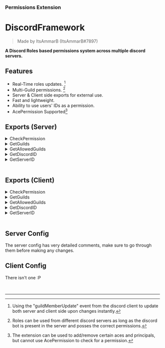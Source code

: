 ### Permissions Extension 
# DiscordFramework

> Made by ItsAmmarB (ItsAmmarB#7897) 

<b> A Discord Roles based permissions system across multiple discord servers.</b>

## Features
-   Real-Time roles updates. [^1] 
-   Multi-Guild permissions. [^2]
-   Server & Client side exports for external use.
-   Fast and lightweight.
-   Ability to use users' IDs as a permission. 
-   AcePermission Supported[^3]

## Exports (Server)

<details>
  <summary>CheckPermission</summary>
  
### Export
```js 
    /**
     * @description Used to match provided roles IDs and/or users' IDs against players' roles' IDs and/or players' IDs
     * @param PlayerId The player's server ID, or Discord ID
     * @param Roles An array or roles' IDs or users' IDs
     * @param Guild A guild ID (Optional)
     * @returns boolean
     */
    exports('Permissions.CheckPermission', (PlayerId, Roles, Guild = null) => this.CheckPermission(PlayerId, Roles, Guild));
```
### Example 
```js
    
    const source = global.source;
    const roles = [
        '661729283479175226', // "AltIdentifier" role ID in "The WM Project" server
        '613189574029606917', // "Moderator" role ID in "The WM Project" server
        '357877475310733186' // A Random user ID
    ];
    const guild = '572196487222685962' // A Random Discord server ID

    console.log(exports.DiscordFramework['Permissions.CheckPermission'](source, roles, guild))
```
Outcome
```js
    false
```
</details>

<details>
  <summary>GetGuilds</summary>
  
### Export
```js
    /**
     * @description Gets all players' guild/roles
     * @param PlayerId The player's server ID, or Discord ID
     * @param Guild A guild ID (Optional)
     * @returns array
     */
    exports('Permissions.GetGuilds', (PlayerId, Guild = null) => {
        const LocalPlayer = this.players.find(player => player.serverId === PlayerId || player.discordId === PlayerId);
        if(!LocalPlayer) return null;
        if(Guild) {
            return LocalPlayer.guilds.filter(guild => guild.id === guild);
        } else {
            return LocalPlayer.guilds;
        }
    });
```

### Example 1
```js
    const source = global.source;
    const guilds = exports.DiscordFramework['Permissions.GetGuilds'](source)
   
   console.log(guilds)
```
### Outcome 1
```js 
[
    {
        id: GUILD_ID,
        roles: [
            {
                id: ROLE_ID,
                name: ROLE_NAME
            },
            {
                id: ROLE_ID,
                name: ROLE_NAME
            }
        ]
    },
    {
        id: GUILD_ID,
        roles: [
            {
                id: ROLE_ID,
                name: ROLE_NAME
            },
            {
                id: ROLE_ID,
                name: ROLE_NAME
            }
        ]
    }
]
```

### Example 2
```js
    const source = global.source;
    const guild = '572196487222685962' // A random Discord server ID
    const guilds = exports.DiscordFramework['Permissions.GetGuilds'](source, guild)
   
   console.log(guilds)
```
### Outcome 2
```js 
    []
```
</details>

<details>
  <summary>GetAllowedGuilds</summary>
  
### Export
```js 
     /**
     * @description Used to get all of the allowed guilds or search for one within the allowed guilds for the members' roles to be fetched from; guilds must be registered in the config
     * @param GuildID The guild ID (Option)
     * @return object
     */
    exports('Permissions.GetAllowedGuilds', (Guild = null) => this.GetAllowedGuilds(Guild));
```
### Example 1
```js
    console.log(exports.DiscordFramework['Permissions.GetAllowedGuilds']())
```
### Outcome 1
```js
    [
        {
            id: '572195744652685962',
            name: 'COMMUNITY NAME',
            main: true
        },
        {
            id: '572194787882610962',
            name: 'COMMUNITY NAME'
        }
    ]
```

### Example 2
```js
    const Guild = '572196487222685962' // A random Discord server ID

    console.log(exports.DiscordFramework['Permissions.GetAllowedGuilds'](Guild))
```
### Outcome 2
```js
    []
```
</details>

<details>
  <summary>GetDiscordID</summary>
  
### Export
```js 
     /**
     * @description Get the players' discord ID from the server ID
     * @param PlayerId The player's server ID, or Discord ID
     * @return string
     */
    exports('Permissions.GetDiscordID', PlayerId => {
        const LocalPlayer = this.players.find(player => player.serverId === PlayerId || player.discordId === PlayerId);
        if(!LocalPlayer) return null;
        return LocalPlayer.discordId;
    });
```
### Example
```js
    const source = global.source;

    console.log(exports.DiscordFramework['Permissions.GetDiscordID'](source))
```
### Outcome
```js
    'DISCORD USER ID'
```

</details>

<details>
  <summary>GetServerID</summary>
  
### Export
```js 
     /**
     * @description Get the players' server ID from the discord ID
     * @param PlayerId The player's server ID, or Discord ID
     * @return number
     */
    exports('Permissions.GetServerID', PlayerId => {
        const LocalPlayer = this.players.find(player => player.serverId === PlayerId || player.discordId === PlayerId);
        if(!LocalPlayer) return null;
        return LocalPlayer.serverId;
    });
```
### Example
```js
    const source = 'DISCORD USER ID';

    console.log(exports.DiscordFramework['Permissions.GetDiscordID'](source))
```
### Outcome

```js
    'PLAYER SERVER ID'
```
</details>

<br/>

## Exports (Client)

<details>
  <summary>CheckPermission</summary>
  
### Export
```js 
    /**
     * @description Used to match provided roles IDs and/or users' IDs against players' roles' IDs and/or players' IDs
     * @param Roles An array or roles' IDs or users' IDs
     * @param Guild A guild ID (Optional)
     * @returns boolean
     */
    exports('Permissions.CheckPermission', (Roles, Guild = null) => CheckPermission(Roles, Guild));
```
### Example 
```js
    
    const roles = [
        '661729283479175226', // "AltIdentifier" role ID in "The WM Project" server
        '613189574029606917', // "Moderator" role ID in "The WM Project" server
        '357877475310733186' // A Random user ID
    ];
    const guild = '572196487222685962' // A Random Discord server ID

    console.log(exports.DiscordFramework['Permissions.CheckPermission'](roles, guild))
```
Outcome
```js
    false
```
</details>

<details>
  <summary>GetGuilds</summary>
  
### Export
```js
    /**
     * @description Gets all players' guild/roles
     * @param Guild A guild ID (Optional)
     * @returns array
     */
    exports('Permissions.GetGuilds', (Guild = null) => Guild ? Guilds.filter(guild => guild.id === Guild) : Guilds);
```

### Example 1
```js
    const guilds = exports.DiscordFramework['Permissions.GetGuilds']()
   
   console.log(guilds)
```
### Outcome 1
```js 
[
    {
        id: GUILD_ID,
        roles: [
            {
                id: ROLE_ID,
                name: ROLE_NAME
            },
            {
                id: ROLE_ID,
                name: ROLE_NAME
            }
        ]
    },
    {
        id: GUILD_ID,
        roles: [
            {
                id: ROLE_ID,
                name: ROLE_NAME
            },
            {
                id: ROLE_ID,
                name: ROLE_NAME
            }
        ]
    }
]
```

### Example 2
```js
    const guild = '572196487222685962' // A random Discord server ID
    const guilds = exports.DiscordFramework['Permissions.GetGuilds'](guild)
   
   console.log(guilds)
```
### Outcome 2
```js 
    []
```
</details>

<details>
  <summary>GetAllowedGuilds</summary>
  
### Export
```js 
     /**
     * @description Used to get all of the allowed guilds or search for one within the allowed guilds for the members' roles to be fetched from; guilds must be registered in the config
     * @param GuildID The guild ID (Option)
     * @return object
     */
    exports('Permissions.GetAllowedGuilds', (Guild = null) => GetAllowedGuilds(Guild));
```
### Example 1
```js
    console.log(exports.DiscordFramework['Permissions.GetAllowedGuilds']())
```
### Outcome 1
```js
    [
        {
            id: '572195744652685962',
            name: 'COMMUNITY NAME',
            main: true
        },
        {
            id: '572194787882610962',
            name: 'COMMUNITY NAME'
        }
    ]
```

### Example 2
```js
    const Guild = '572196487222685962' // A random Discord server ID

    console.log(exports.DiscordFramework['Permissions.GetAllowedGuilds'](Guild))
```
### Outcome 2
```js
    []
```
</details>

<details>
  <summary>GetDiscordID</summary>
  
### Export
```js 
     /**
     * @description Get the players' discord ID from the server ID
     * @return string
     */
    exports('Permissions.GetDiscordID', () => DiscordID);
```
### Example
```js
    console.log(exports.DiscordFramework['Permissions.GetDiscordID']())
```
### Outcome
```js
    'DISCORD USER ID'
```

</details>

<details>
  <summary>GetServerID</summary>
  
### Export
```js 
     /**
     * @description Get the players' server ID from the discord ID
     * @return number
     */
    exports('Permissions.GetServerID', () => ServerID);
```
### Example
```js
    console.log(exports.DiscordFramework['Permissions.GetDiscordID']())
```
### Outcome
```js
    'PLAYE SERVE ID'
```

</details>

<br/>

## Server Config
The server config has very detailed comments, make sure to go through them before making any changes.

## Client Config
There isn't one :P

<br/>

---

[^1]: Using the "guildMemberUpdate" event from the discord client to update both server and client side upon changes instantly.

[^2]: Roles can be used from different discord servers as long as the discord bot is present in the server and posses the correct permissions.

[^3]: The extension can be used to add/remove certain aces and principals, but cannot use AcePermission to check for a permission.